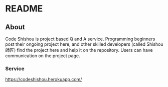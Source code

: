 # README

## About
Code Shishou is project based Q and A service. Programming beginners post their ongoing project here, and other skilled developers (called Shishou 師匠) find the project here and help it on the repository. Users can have communication on the project page.

### Service
https://codeshishou.herokuapp.com/
